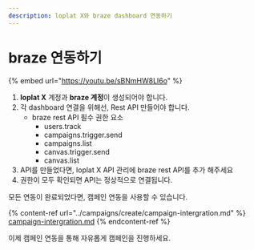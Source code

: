 ```yaml
---
description: loplat X와 braze dashboard 연동하기
---
```


# braze 연동하기

{% embed url="https://youtu.be/sBNmHW8Ll6o" %}

1. **loplat X** 계정과 **braze 계정**이 생성되어야 합니다.
2. 각 dashboard 연결을 위해선, Rest API 만들어야 합니다.
   * braze rest API 필수 권한 요소
     * users.track&#x20;
     * campaigns.trigger.send&#x20;
     * campaigns.list&#x20;
     * canvas.trigger.send&#x20;
     * canvas.list
3. API를 만들었다면, loplat X API 관리에 braze rest API를 추가 해주세요
4. 권한이 모두 확인되면 API는 정상적으로 연결됩니다.

모든 연동이 완료되었다면, 캠페인 연동을 사용할 수 있습니다.&#x20;

{% content-ref url="../campaigns/create/campaign-intergration.md" %}
[campaign-intergration.md](../campaigns/create/campaign-intergration.md)
{% endcontent-ref %}

이제 캠페인 연동을 통해 자유롭게 캠페인을 진행하세요.&#x20;
